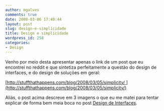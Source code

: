```yaml
---
author: mgalves
comments: true
date: 2008-03-06 17:40:44
layout: post
slug: design-e-simplicidade
title: Design e simplicidade
wordpress_id: 258
categories:
- Design
---
```


Venho por meio desta apresentar apenas o link de um post que eu encontrei no reddit e que sintetiza perfeitamente a questão do design de interfaces, e do design de soluções em geral:

[http://stuffthathappens.com/blog/2008/03/05/simplicity/ ](http://stuffthathappens.com/blog/2008/03/05/simplicity/)

Aliás, o post acima descreve em 3 imagens o que eu me matei para tentar explicar de forma bem meia boca no post [Design de Interfaces](http://log4dev.com/2007/09/23/design-de-interfaces/).
